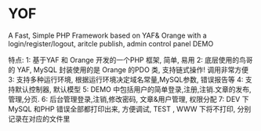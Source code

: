 # YOF
A Fast, Simple PHP Framework based on YAF&amp; Orange with a login/register/logout, aritcle publish, admin control panel DEMO

特点:
1: 基于YAF 和 Orange 开发的一个PHP 框架, 简单, 易用
2: 底层使用的鸟哥的 YAF, MySQL 封装使用的是 Orange 的PDO 类, 支持链式操作! 调用非常方便
3: 支持多种运行环境, 根据运行环境决定域名常量,MySQL参数, 错误报告等
4: 支持默认控制器, 默认模型
5: DEMO 中包括用户的简单登录,注册,注销.文章的发布,管理,分页.
6: 后台管理登录,注销,修改密码, 文章&用户管理, 权限分配
7: DEV 下MySQL 和PHP 错误全部都打印出来, 方便调试, TEST , WWW 下将不打印, 分别记录在对应的文件里
